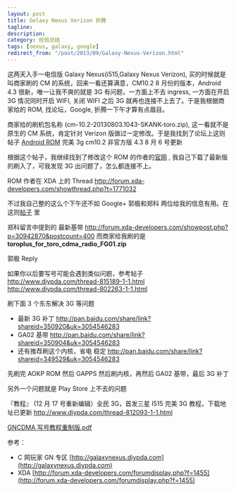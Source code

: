 ```yaml
---
layout: post
title: Gelaxy Nexus Verizon 折腾
tagline:
description:
category: 经验总结
tags: [nexus, galaxy, google]
redirect_from: "/post/2013/09/Galaxy-Nexus-Verizon.html"
---
```


这两天入手一电信版 Galaxy Nexus(i515,Galaxy Nexus Verizon), 买的时候就是叫商家刷的 CM 的系统，回来一看还算满意，CM10.2 8 月份的版本，Android 4.3 很新，唯一让我不爽的就是 3G 有问题，一方面上不去 ingress, 一方面在开启 3G 情况同时开启 WIFI, 关闭 WIFI 之后 3G 就再也连接不上去了。于是我根据商家给的 ROM, 找论坛，Google, 折腾一下午才算有点眉目。

商家给的刷机包名称 (cm-10.2-20130803.1043-SKANK-toro.zip), 这一看就不是原生的 CM 系统，肯定针对 Verizon 版做过一定修改。于是我找到了论坛上这则帖子 [Android ROM]( http://galaxynexus.diypda.com/thread-1116882-1-1.html) 完美 3g cm10.2 非官方版 4.3 8 月 6 号更新

根据这个帖子，我继续找到了修改这个 ROM 的作者的[官网](http://fitsnugly.euroskank.com/?rom=cm10&device=toro) , 我自己下载了最新版的刷入了，可我发现 3G 出问题了，怎么都连接不上。

ROM 作者在 XDA 上的 Thread http://forum.xda-developers.com/showthread.php?t=1771032

不过我自己整的这么个下午还不如 Google+ 郭极和郑科 两位给我的信息有用。在这则[帖子](https://plus.google.com/u/0/104618270243020984362/posts/VJCPQKJgqv1) 里

郑科留言中提到的 最新基带 http://forum.xda-developers.com/showpost.php?p=30942870&postcount=400
而商家给我刷的是**toroplus_for_toro_cdma_radio_FG01.zip**

郭极 Reply

如果你以后要写号可能会遇到类似问题，参考帖子
http://www.diypda.com/thread-815189-1-1.html
http://www.diypda.com/thread-802263-1-1.html

刷下面 3 个东东解决 3G 等问题

- 最新 3G 补丁
	http://pan.baidu.com/share/link?shareid=350920&uk=3054546283
- GA02 基带
	http://pan.baidu.com/share/link?shareid=350904&uk=3054546283
- 还有推荐刷这个内核，省电 稳定
	http://pan.baidu.com/share/link?shareid=349529&uk=3054546283

先刷完 AOKP ROM 然后 GAPPS
然后刷内核，再然后 GA02 基带，最后 3G 补丁

另外一个问题就是 Play Store 上不去的问题

『教程』 (12 月 17 号重新编辑）全民 3G，首发三星 I515 完美 3G 教程，下载地址已更新
http://www.diypda.com/thread-812093-1-1.html

[GNCDMA 写号教程重制版.pdf](https://app.box.com/s/6ft23b8vnyg6g49r3smd9izyx28n6q3j)

参考：
- C 网玩家 GN 专区 [http://galaxynexus.diypda.com](http://galaxynexus.diypda.com)
- XDA [http://forum.xda-developers.com/forumdisplay.php?f=1455](http://forum.xda-developers.com/forumdisplay.php?f=1455)

